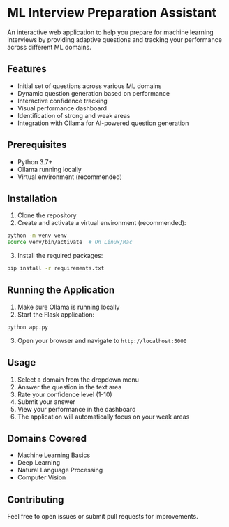 # ML Interview Preparation Assistant

An interactive web application to help you prepare for machine learning interviews by providing adaptive questions and tracking your performance across different ML domains.

## Features

- Initial set of questions across various ML domains
- Dynamic question generation based on performance
- Interactive confidence tracking
- Visual performance dashboard
- Identification of strong and weak areas
- Integration with Ollama for AI-powered question generation

## Prerequisites

- Python 3.7+
- Ollama running locally
- Virtual environment (recommended)

## Installation

1. Clone the repository
2. Create and activate a virtual environment (recommended):
```bash
python -m venv venv
source venv/bin/activate  # On Linux/Mac
```

3. Install the required packages:
```bash
pip install -r requirements.txt
```

## Running the Application

1. Make sure Ollama is running locally
2. Start the Flask application:
```bash
python app.py
```
3. Open your browser and navigate to `http://localhost:5000`

## Usage

1. Select a domain from the dropdown menu
2. Answer the question in the text area
3. Rate your confidence level (1-10)
4. Submit your answer
5. View your performance in the dashboard
6. The application will automatically focus on your weak areas

## Domains Covered

- Machine Learning Basics
- Deep Learning
- Natural Language Processing
- Computer Vision

## Contributing

Feel free to open issues or submit pull requests for improvements.
